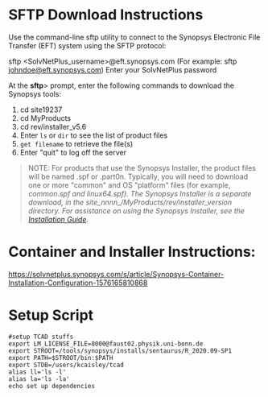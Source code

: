 # SFTP Download Instructions

Use the command-line sftp utility to connect to the Synopsys Electronic File Transfer (EFT) system using the SFTP protocol:

sftp <SolvNetPlus_username>@eft.synopsys.com
(For example: sftp johndoe@eft.synopsys.com)
Enter your SolvNetPlus password

At the **sftp**> prompt, enter the following commands to download the Synopsys tools:

1. cd site19237
2. cd MyProducts
3. cd rev/installer_v5.6
4. Enter `ls` or `dir` to see the list of product files
5. `get filename` to retrieve the file(s)
6. Enter "quit" to log off the server

> NOTE: For products that use the Synopsys Installer, the product files will be named .spf or .part0n. Typically, you will need to download one or more "common" and OS "platform" files (for example, *common.spf and *linux64.spf). The Synopsys Installer is a separate download, in the site_nnnn_/MyProducts/rev/installer_version directory. For assistance on using the Synopsys Installer, see the [Installation Guide](https://www.synopsys.com/install).**


# Container and Installer Instructions:

https://solvnetplus.synopsys.com/s/article/Synopsys-Container-Installation-Configuration-1576165810868

# Setup Script
```
#setup TCAD stuffs
export LM_LICENSE_FILE=8000@faust02.physik.uni-bonn.de
export STROOT=/tools/synopsys/installs/sentaurus/R_2020.09-SP1
export PATH=$STROOT/bin:$PATH
export STDB=/users/kcaisley/tcad
alias ll='ls -l'
alias la='ls -la'
echo set up dependencies
```


